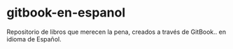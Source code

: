 # gitbook-en-espanol
Repositorio de libros que merecen la pena, creados a través de GitBook.. en idioma de Español. 
